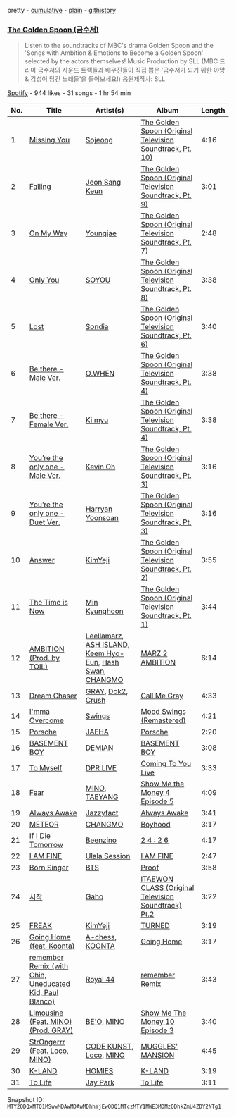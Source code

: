 pretty - [cumulative](/playlists/cumulative/37i9dQZF1DWY7srJwuLUWi.md) - [plain](/playlists/plain/37i9dQZF1DWY7srJwuLUWi) - [githistory](https://github.githistory.xyz/mackorone/spotify-playlist-archive/blob/main/playlists/plain/37i9dQZF1DWY7srJwuLUWi)

### [The Golden Spoon \(금수저\)](https://open.spotify.com/playlist/37i9dQZF1DWY7srJwuLUWi)

> Listen to the soundtracks of MBC's drama Golden Spoon and the 'Songs with Ambition & Emotions to Become a Golden Spoon' selected by the actors themselves! Music Production by SLL \(MBC 드라마 금수저의 사운드 트랙들과 배우진들이 직접 뽑은 '금수저가 되기 위한 야망 & 감성이 담긴 노래들'을 들어보세요!\) 음원제작사: SLL

[Spotify](https://open.spotify.com/user/spotify) - 944 likes - 31 songs - 1 hr 54 min

| No. | Title | Artist(s) | Album | Length |
|---|---|---|---|---|
| 1 | [Missing You](https://open.spotify.com/track/4ogVNLLmeO8xX57MjbhTCs) | [Sojeong](https://open.spotify.com/artist/3tguePgWKGvSKBrRZYs5lP) | [The Golden Spoon \(Original Television Soundtrack, Pt\. 10\)](https://open.spotify.com/album/7xnWoJEKBmJsg5ZBpJyEkl) | 4:16 |
| 2 | [Falling](https://open.spotify.com/track/1cXlFn45iKoANa74LUqiCP) | [Jeon Sang Keun](https://open.spotify.com/artist/3uCDicSmenMBtsKb5A51dd) | [The Golden Spoon \(Original Television Soundtrack, Pt\. 9\)](https://open.spotify.com/album/49RPhfmbjEiPdrSzzpN2YO) | 3:01 |
| 3 | [On My Way](https://open.spotify.com/track/3cVX33dhtE55B21yWWYiLJ) | [Youngjae](https://open.spotify.com/artist/5qUAtC3NwSLYme4JqjlGfQ) | [The Golden Spoon \(Original Television Soundtrack, Pt\. 7\)](https://open.spotify.com/album/5FDxf9I2I6CpEYbp4hyfZn) | 2:48 |
| 4 | [Only You](https://open.spotify.com/track/5pzjzjlcEjiMdFgKZhI6fz) | [SOYOU](https://open.spotify.com/artist/3b4kLCI0ZJW47TFsNRqgCb) | [The Golden Spoon \(Original Television Soundtrack, Pt\. 8\)](https://open.spotify.com/album/25C7dgrlL7Rcqahfa4soWA) | 3:38 |
| 5 | [Lost](https://open.spotify.com/track/2SmLMEusGr41TShndvKjRr) | [Sondia](https://open.spotify.com/artist/18VQ59noY7aOj59UNMozHp) | [The Golden Spoon \(Original Television Soundtrack, Pt\. 6\)](https://open.spotify.com/album/5njq9jUSKw10HsTy7ZkdhS) | 3:40 |
| 6 | [Be there \- Male Ver.](https://open.spotify.com/track/67iM5BSDg7tMfnGmwXDlsN) | [O.WHEN](https://open.spotify.com/artist/7f5OHScUwC0ZKZzma5mMxq) | [The Golden Spoon \(Original Television Soundtrack, Pt\. 4\)](https://open.spotify.com/album/0si7syMtQ2dRy78dRKzy3i) | 3:38 |
| 7 | [Be there \- Female Ver.](https://open.spotify.com/track/1p1nuzUehAhQ78HTXW4G6t) | [Ki myu](https://open.spotify.com/artist/3Lv45YYk4E4hlWtrimi0r7) | [The Golden Spoon \(Original Television Soundtrack, Pt\. 4\)](https://open.spotify.com/album/0si7syMtQ2dRy78dRKzy3i) | 3:38 |
| 8 | [You’re the only one \- Male Ver.](https://open.spotify.com/track/09gozpraWpfYgaptYIBDfj) | [Kevin Oh](https://open.spotify.com/artist/3XgMCDrTkw1mcmeBE48Pqy) | [The Golden Spoon \(Original Television Soundtrack, Pt\. 3\)](https://open.spotify.com/album/4UaK5Qz1cN9vU8Dj5e7R5r) | 3:16 |
| 9 | [You’re the only one \- Duet Ver.](https://open.spotify.com/track/1UFIdcCFtUA8bHDS2grJf6) | [Harryan Yoonsoan](https://open.spotify.com/artist/1yiaSLGVlq43ZC9pFLQ8lQ) | [The Golden Spoon \(Original Television Soundtrack, Pt\. 3\)](https://open.spotify.com/album/4UaK5Qz1cN9vU8Dj5e7R5r) | 3:16 |
| 10 | [Answer](https://open.spotify.com/track/6HlYlMsI2KmSpTzSkiAy8g) | [KimYeji](https://open.spotify.com/artist/3XyqYcDNFPFWbyGn8pFTf9) | [The Golden Spoon \(Original Television Soundtrack, Pt\. 2\)](https://open.spotify.com/album/7uCiRIGxjJtJdFB4afa443) | 3:55 |
| 11 | [The Time is Now](https://open.spotify.com/track/72aAUDnwW1O2LGUqCnWaR9) | [Min Kyunghoon](https://open.spotify.com/artist/7uv6GgFILw5jZxPnsGzER3) | [The Golden Spoon \(Original Television Soundtrack, Pt\. 1\)](https://open.spotify.com/album/50tzvh8qi0a6W8s4j6X0Zi) | 3:44 |
| 12 | [AMBITION \(Prod\. by TOIL\)](https://open.spotify.com/track/7eDOrayTFdlgaxEbsR2gqQ) | [Leellamarz](https://open.spotify.com/artist/79g2STpP2iV1xfgHuhrhX0), [ASH ISLAND](https://open.spotify.com/artist/7IEhlwWQA7pCkEvzwwHehE), [Keem Hyo\-Eun](https://open.spotify.com/artist/59KuGY6nfY3w39O0qYVA7p), [Hash Swan](https://open.spotify.com/artist/3yVEZNS0ateVfoj8FuazKg), [CHANGMO](https://open.spotify.com/artist/3hvinNZRzTLoREmqFiKr1b) | [MARZ 2 AMBITION](https://open.spotify.com/album/4U1XmZrQVn3R0Y8GDTw356) | 6:14 |
| 13 | [Dream Chaser](https://open.spotify.com/track/4u28ooQAY7a7fEYBCArnJQ) | [GRAY](https://open.spotify.com/artist/3kPEBSt7qgVoRZSbIXMr7W), [Dok2](https://open.spotify.com/artist/0rW6fVd3yuW2CF2sLYWQtE), [Crush](https://open.spotify.com/artist/6aLdhHUqgdKE86xbtNmY8g) | [Call Me Gray](https://open.spotify.com/album/2x2SvFWCwD3CB20PrSwwj9) | 4:33 |
| 14 | [I'mma Overcome](https://open.spotify.com/track/5khdGnXu6K3koz4BR3IslT) | [Swings](https://open.spotify.com/artist/6F5tPDq3TIduDv2ki6O1Oq) | [Mood Swings \(Remastered\)](https://open.spotify.com/album/5ahvFH5G2AjH0QlQkYlvOj) | 4:21 |
| 15 | [Porsche](https://open.spotify.com/track/1dvfI3ftaPV7odcMps3L3Q) | [JAEHA](https://open.spotify.com/artist/4CF0QZtzsHDYdTHqipMGdh) | [Porsche](https://open.spotify.com/album/1js77EUM2hyIE0lcPhWgxB) | 2:20 |
| 16 | [BASEMENT BOY](https://open.spotify.com/track/6y8Q8DMl5HLi16tTyh4aDt) | [DEMIAN](https://open.spotify.com/artist/6DNTezBmjBm68oYPCENCcA) | [BASEMENT BOY](https://open.spotify.com/album/2YrodBLR3JJF6EUh88yZVf) | 3:08 |
| 17 | [To Myself](https://open.spotify.com/track/1PCkbjg2mFmrGAqdP8LB8F) | [DPR LIVE](https://open.spotify.com/artist/0siBQaURCli5wn2lqv8WZg) | [Coming To You Live](https://open.spotify.com/album/23fwKUYyu1kvRnDR2imBnq) | 3:33 |
| 18 | [Fear](https://open.spotify.com/track/5YQ8OVvW80yoZqZ5PK9JXv) | [MINO](https://open.spotify.com/artist/3ytV7vc4ZuwGgwaOuWvkk8), [TAEYANG](https://open.spotify.com/artist/6udveWUgX4vu75FF0DTrXV) | [Show Me the Money 4 Episode 5](https://open.spotify.com/album/38Ch7I5PqyCIugfJCcKTMr) | 4:09 |
| 19 | [Always Awake](https://open.spotify.com/track/78nxOrqWUWPnmlSVrU2gQW) | [Jazzyfact](https://open.spotify.com/artist/7l9DszIMmxbcc24RJwqJY8) | [Always Awake](https://open.spotify.com/album/61aiEj1AP6yMhFI4bzpVn3) | 3:41 |
| 20 | [METEOR](https://open.spotify.com/track/4g6XOg9rvB55GCTJcYchOG) | [CHANGMO](https://open.spotify.com/artist/3hvinNZRzTLoREmqFiKr1b) | [Boyhood](https://open.spotify.com/album/7ybEq8ZLOtsH2VwdIrjNri) | 3:17 |
| 21 | [If I Die Tomorrow](https://open.spotify.com/track/0XAjKGJBKFVfiG3XvGwIcH) | [Beenzino](https://open.spotify.com/artist/7IrDIIq3j04exsiF3Z7CPg) | [2 4 : 2 6](https://open.spotify.com/album/7eaR08LzRS8EOKXBWMzaqV) | 4:17 |
| 22 | [I AM FINE](https://open.spotify.com/track/3B7f8nNtTeZ2KGwnK2Yc9Q) | [Ulala Session](https://open.spotify.com/artist/2EFJSNZzGSfLXMfAaxbK2A) | [I AM FINE](https://open.spotify.com/album/4e29onVlOB70Pr4fsO7yJX) | 2:47 |
| 23 | [Born Singer](https://open.spotify.com/track/1IthE5GNiRzFN5CVaCa445) | [BTS](https://open.spotify.com/artist/3Nrfpe0tUJi4K4DXYWgMUX) | [Proof](https://open.spotify.com/album/6al2VdKbb6FIz9d7lU7WRB) | 3:58 |
| 24 | [시작](https://open.spotify.com/track/4kIpBfvK44bxqX7zo8K1oP) | [Gaho](https://open.spotify.com/artist/3ybZTNrlK0QhL4rBxfLHOc) | [ITAEWON CLASS \(Original Television Soundtrack\) Pt.2](https://open.spotify.com/album/4AgCiUejVvU6729YAJwRH9) | 3:22 |
| 25 | [FREAK](https://open.spotify.com/track/2oldaTAUfGvTXxPZVwvsyu) | [KimYeji](https://open.spotify.com/artist/3XyqYcDNFPFWbyGn8pFTf9) | [TURNED](https://open.spotify.com/album/2HDaGdvnCgxiyUuOIUtm4u) | 3:19 |
| 26 | [Going Home \(feat\. Koonta\)](https://open.spotify.com/track/5aisTRqmjj5DUb22KUmzjq) | [A\-chess](https://open.spotify.com/artist/5LJSZWDkqtPtH3AmtxGduR), [KOONTA](https://open.spotify.com/artist/5T8LKv9A1vEnwMCO4dMo3c) | [Going Home](https://open.spotify.com/album/0I2m1bRabNDluBDGQIW4EG) | 3:17 |
| 27 | [remember Remix \(with Chin, Uneducated Kid, Paul Blanco\)](https://open.spotify.com/track/51Je7qQ5Ee0LOyRwUWYlfX) | [Royal 44](https://open.spotify.com/artist/6I5eyZiVUpuPwE8mTXp7hC) | [remember Remix](https://open.spotify.com/album/6B8gLgbZWKKtv0xGUfDxBG) | 3:43 |
| 28 | [Limousine \(Feat\. MINO\) \(Prod\. GRAY\)](https://open.spotify.com/track/5g2Ik0WJG9rqu97nCLcQhV) | [BE'O](https://open.spotify.com/artist/5NUVwRESNqYBUTRbiATjy7), [MINO](https://open.spotify.com/artist/3ytV7vc4ZuwGgwaOuWvkk8) | [Show Me The Money 10 Episode 3](https://open.spotify.com/album/5W1NIlh0lKO1nABgocreql) | 3:40 |
| 29 | [StrOngerrr \(Feat\. Loco, MINO\)](https://open.spotify.com/track/6mzxQgOkdymXCCz8A7wyz9) | [CODE KUNST](https://open.spotify.com/artist/4WnO2VmlwdTX77ANsThWLQ), [Loco](https://open.spotify.com/artist/2e4G04F77jxVuDYo44TCSm), [MINO](https://open.spotify.com/artist/3ytV7vc4ZuwGgwaOuWvkk8) | [MUGGLES' MANSION](https://open.spotify.com/album/4SUzNglOur6GH4IGIbNGcr) | 4:45 |
| 30 | [K\-LAND](https://open.spotify.com/track/0NSVyvsN7Wwtu7YZ4sLVdn) | [HOMIES](https://open.spotify.com/artist/3PpfvyyncoZ79IgYe0Uls0) | [K\-LAND](https://open.spotify.com/album/2O6DCzRdIxCr5oEu8DwAnE) | 3:19 |
| 31 | [To Life](https://open.spotify.com/track/1hqukerMJf9N1qHo2sijii) | [Jay Park](https://open.spotify.com/artist/4XDi67ZENZcbfKnvMnTYsI) | [To Life](https://open.spotify.com/album/27QgCa49mAOEPoTcRYFZT6) | 3:11 |

Snapshot ID: `MTY2ODQxMTQ1MSwwMDAwMDAwMDhhYjEwODQ1MTczMTY1MWE3MDMzODhkZmU4ZDY2NTg1`
